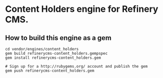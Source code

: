 # Content Holders engine for Refinery CMS.

## How to build this engine as a gem

    cd vendor/engines/content_holders
    gem build refinerycms-content_holders.gempspec
    gem install refinerycms-content_holders.gem
    
    # Sign up for a http://rubygems.org/ account and publish the gem
    gem push refinerycms-content_holders.gem